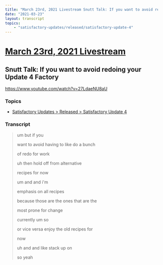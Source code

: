 ```yaml
---
title: "March 23rd, 2021 Livestream Snutt Talk: If you want to avoid redoing your Update 4 Factory"
date: "2021-03-23"
layout: transcript
topics:
    - "satisfactory-updates/released/satisfactory-update-4"
---
```

# [March 23rd, 2021 Livestream](../2021-03-23.md)
## Snutt Talk: If you want to avoid redoing your Update 4 Factory
https://www.youtube.com/watch?v=27LdaeNU8aU

### Topics
* [Satisfactory Updates > Released > Satisfactory Update 4](../topics/satisfactory-updates/released/satisfactory-update-4.md)

### Transcript

> um but if you
>
> want to avoid having to like do a bunch
>
> of redo for work
>
> uh then hold off from alternative
>
> recipes for now
>
> um and and i'm
>
> emphasis on all recipes
>
> because those are the ones that are the
>
> most prone for change
>
> currently um so
>
> or vice versa enjoy the old recipes for
>
> now
>
> uh and and like stack up on
>
> so yeah
